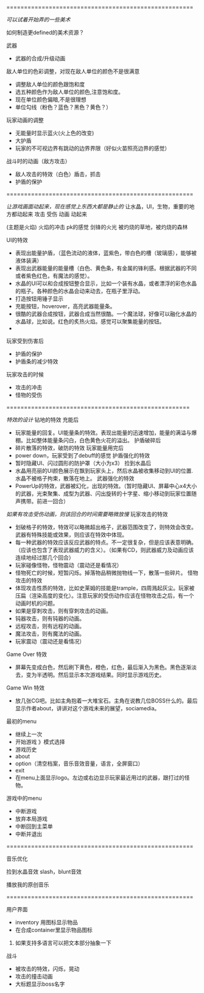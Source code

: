 

=====================================================

*可以试着开始弄的一些美术*

如何制造更defined的美术资源？

武器
  * 武器的合成/升级动画

敌人单位的色彩调整，对现在敌人单位的颜色不是很满意
  * 调整敌人单位的颜色跟饱和度
  * 选五种颜色作为敌人单位的颜色,注意饱和度。
  * 现在单位颜色偏暗,不是很理想
  * 单位勾线（粉色？蓝色？黑色？黄色？）

玩家动画的调整
  * 无能量时显示蓝火(火上色的改变)
  * 大护盾
  * 玩家的不可视边界有跳动的边界界限（好似火苗照亮边界的感觉）

战斗时的动画（敌方攻击）
  * 敌人攻击的特效（白色）盾击，抓击
  * 护盾的保护

=====================================================

*让游戏画面动起来，现在感觉上东西大都是静止的*
让水晶，UI，生物，重要的地方都动起来
攻击 受伤 动画 动起来

(主题是火焰)
火焰的冲击 pk的感觉 剑锋的火光 被灼烧的草地，被灼烧的森林

UI的特效
  * 表现出能量护盾，（蓝色流动的液体，蓝紫色，带白色的槽（玻璃感），能够被液体装满）
  * 表现出武器能量的能量槽（白色、黄色条，有金属的锋利感。根据武器的不同或者紫色红色，有魔法的感觉）。
  * 水晶的UI可以和合成按钮整合显示，比如一个装有水晶，或者漂浮的彩色水晶的瓶子。各种颜色的水晶会动来动去，在瓶子里浮动。
  * 打造按钮用锤子显示
  * 充能按钮，hoverover，高亮武器能量条。
  * 很酷的武器合成按钮，武器合成当然很酷。一个魔法球，好像可以融化水晶的水晶球，比如说。红色的炙热火焰。感觉可以聚集能量的按钮。
  * 
玩家受到伤害后
  * 护盾的保护
  * 护盾条的减少特效
  
玩家攻击的时候
  * 攻击的冲击
  * 怪物的受伤

====================================================

*特效的设计*
钻地的特效
充能后
  * 玩家能量的回复。UI能量条的特效。表现出能量的迅速增加，能量的满溢与爆棚。比如整体能量条闪白，白色黄色火花的溢出。
护盾破碎后
  * 碎片散落的特效，破防的特效
玩家能量用完后
  * power down，玩家受到了debuff的感觉
护盾强化的特效
  * 暂时隐藏UI、闪过圆形的防护罩（大小为x3）
捡到水晶后
  * 水晶用亮丽的UI颜色展示在飘到玩家头上，然后水晶被收集移动到UI的位置. 水晶不被格子拘束，散落在地上。
武器强化的特效
  * PowerUp的特效，武器被幻化，出现的特效。（暂时隐藏UI、屏幕中心x4大小的武器，光束聚集、成型为武器、闪出旋转的十字星、缩小移动到玩家位置随声携带。前进一回合）
  
*如果有攻击受伤动画，则该回合的时间需要略微放慢*
玩家攻击的特效
  * 划破格子的特效，特效可以略微超出格子，武器范围改变了，则特效会改变。武器有特殊技能或效果，则应该在特效中体现。
  * 每一种武器的特效应该反应武器的特点。不一定很复杂，但是应该表意明确。（应该也包含了表现武器威力的含义）。（如果有CD，则武器威力及动画应该连续地经过那几个回合）
  * 玩家碰像怪物，怪物震动（震动还是看情况）
  * 怪物死亡的时候，短暂闪烁。掉落物品稍微抛物线一下，散落一些碎片。
怪物攻击的特效
  * 体现攻击性质的特效，比如史莱姆的技能是trample，四周溅起灰尘。玩家被压扁（渲染高度的变化）。注意玩家的受伤动作应该在怪物攻击之后，有一个动画时机的问题。 
  * 如果是穿刺攻击，则有穿刺攻击的动画。
  * 钝器攻击，则有钝器的动画。
  * 远程攻击，则有远程的动画。
  * 魔法攻击，则有魔法的动画。
  * 玩家震动（震动还是看情况）

Game Over 特效
  * 屏幕先变成白色，然后刷下黄色，橙色，红色，最后渐入为黑色。黑色逐渐淡去，变为半透明。然后显示本次游戏结果。同时显示游戏历史。

Game Win 特效
  * 放几张CG吧。比如主角抱着一大堆宝石。主角在说教几位BOSS什么的。最后显示作者about，讲讲对这个游戏未来的展望，sociamedia。

最初的menu
  * 继续上一次
  * 开始游戏 》模式选择
  * 游戏历史
  * about
  * option（清空档案，音乐音效音量，语言，全屏窗口）
  * exit
  * 在menu上面显示logo。左边或右边显示玩家最近用过的武器，跟打过的怪物。

游戏中的menu
  * 中断游戏
  * 放弃本局游戏
  * 中断回到主菜单
  * 中断并退出

=====================================================

音乐优化

捡到水晶音效
slash，blunt音效

播放我的原创音乐

=====================================================

用户界面
* inventory 用图标显示物品
* 在合成container里显示物品图标
1. 如果支持多语言可以把文本部分抽象一下

战斗
* 被攻击的特效，闪烁，晃动
* 攻击的撞击动画
* 大标题显示boss名字
